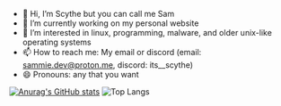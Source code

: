 - 👋 Hi, I’m Scythe but you can call me Sam
- 🔭 I’m currently working on my personal website
- 👀 I’m interested in linux, programming, malware, and older unix-like operating systems
- 📫 How to reach me: My email or discord (email: sammie.dev@proton.me, discord: its__scythe)
- 😄 Pronouns: any that you want

<!---
Scythecode/Scythecode is a ✨ special ✨ repository because its `README.md` (this file) appears on your GitHub profile.
You can click the Preview link to take a look at your changes.
--->
[![Anurag's GitHub stats](https://github-readme-stats.vercel.app/api?username=scythecode)](https://github.com/anuraghazra/github-readme-stats)
![Top Langs](https://github-readme-stats.vercel.app/api/top-langs/?username=scythecode&theme=tokyonight)
